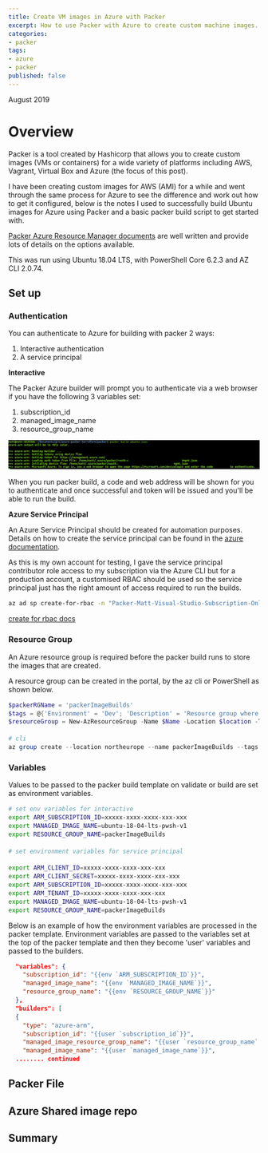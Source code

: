 ```yaml
---
title: Create VM images in Azure with Packer
excerpt: How to use Packer with Azure to create custom machine images.
categories:
- packer
tags:
- azure
- packer
published: false
---
```

August 2019

# Overview

Packer is a tool created by Hashicorp that allows you to create custom images (VMs or containers) for a wide variety of platforms including AWS, Vagrant, Virtual Box and Azure (the focus of this post). 

I have been creating custom images for AWS (AMI) for a while and went through the same process for Azure to see the difference and work out how to get it configured, below is the notes I used to successfully build Ubuntu images for Azure using Packer and a basic packer build script to get started with.

[Packer Azure Resource Manager documents] are well written and provide lots of details on the options available.

This was run using Ubuntu 18.04 LTS, with PowerShell Core 6.2.3 and AZ CLI 2.0.74.

## Set up

### Authentication

You can authenticate to Azure for building with packer 2 ways:

1. Interactive authentication
2. A service principal

**Interactive**

The Packer Azure builder will prompt you to authenticate via a web browser if you have the following 3 variables set:

1. subscription_id
2. managed_image_name
3. resource_group_name

![auth to azure interactive](/images/packer-azure/auth-to-azure.png)

When you run packer build, a code and web address will be shown for you to authenticate and once successful and token will be issued and you'll be able to run the build.

**Azure Service Principal**

An Azure Service Principal should be created for automation purposes. Details on how to create the service principal can be found in the [azure documentation].

As this is my own account for testing, I gave the service principal contributor role access to my subscription via the Azure CLI but for a production account, a customised RBAC should be used so the service principal just has the right amount of access required to run the builds.

```bash
az ad sp create-for-rbac -n "Packer-Matt-Visual-Studio-Subscription-Only" --role contributor --scopes /subscriptions/xxxxxxxx-xxxxxxx-xxxxx-xxxxx-xxxxxxx
```

[create for rbac docs]

### Resource Group

An Azure resource group is required before the packer build runs to store the images that are created.

A resource group can be created in the portal, by the az cli or PowerShell as shown below.

```powershell
$packerRGName = 'packerImageBuilds'
$tags = @{'Environment' = 'Dev'; 'Description' = 'Resource group where images built by packer are stored' }
$resourceGroup = New-AzResourceGroup -Name $Name -Location $location -Tag $tags -Verbose

# cli
az group create --location northeurope --name packerImageBuilds --tags 'Environment=Dev' 'Description=Images produced by Packer builds'
```

### Variables

Values to be passed to the packer build template on validate or build are set as environment variables.

```bash
# set env variables for interactive
export ARM_SUBSCRIPTION_ID=xxxxx-xxxx-xxxx-xxx-xxx
export MANAGED_IMAGE_NAME=ubuntu-18-04-lts-pwsh-v1
export RESOURCE_GROUP_NAME=packerImageBuilds

# set environment variables for service principal

export ARM_CLIENT_ID=xxxxx-xxxx-xxxx-xxx-xxx
export ARM_CLIENT_SECRET=xxxxx-xxxx-xxxx-xxx-xxx
export ARM_SUBSCRIPTION_ID=xxxxx-xxxx-xxxx-xxx-xxx
export ARM_TENANT_ID=xxxxx-xxxx-xxxx-xxx-xxx
export MANAGED_IMAGE_NAME=ubuntu-18-04-lts-pwsh-v1
export RESOURCE_GROUP_NAME=packerImageBuilds
```

Below is an example of how the environment variables are processed in the packer template. Environment variables are passed to the variables set at the top of the packer template and then they become 'user' variables and passed to the builders.

```json
  "variables": {
    "subscription_id": "{{env `ARM_SUBSCRIPTION_ID`}}",
    "managed_image_name": "{{env `MANAGED_IMAGE_NAME`}}",
    "resource_group_name": "{{env `RESOURCE_GROUP_NAME`}}"
  },
  "builders": [
  {
    "type": "azure-arm",
    "subscription_id": "{{user `subscription_id`}}",
    "managed_image_resource_group_name": "{{user `resource_group_name` }}",
    "managed_image_name": "{{user `managed_image_name`}}",
  ........ continued
```

## Packer File

## Azure Shared image repo

## Summary


[Packer Azure Resource Manager documents]: https://www.packer.io/docs/builders/azure.html
[Azure CLI]: https://docs.microsoft.com/en-us/cli/azure/?view=azure-cli-latest
[azure documentation]: https://docs.microsoft.com/en-us/powershell/azure/create-azure-service-principal-azureps?view=azps-2.7.0
[create for rbac docs]: https://docs.microsoft.com/en-us/cli/azure/ad/sp?view=azure-cli-latest#az-ad-sp-create-for-rbac